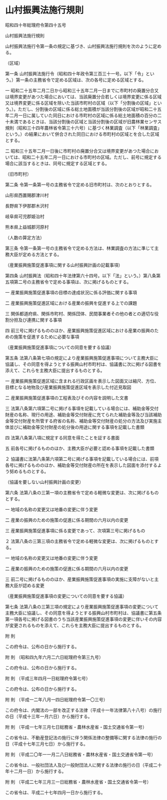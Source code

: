 # 山村振興法施行規則

昭和四十年総理府令第四十五号

山村振興法施行規則

山村振興法施行令第一条の規定に基づき、山村振興法施行規則を次のように定める。

（区域）

第一条 山村振興法施行令（昭和四十年政令第三百三十一号。以下「令」という。）第一条の主務省令で定める区域は、次の各号に定める区域とする。

一 昭和二十五年二月二日から昭和三十五年二月一日までに市町村の廃置分合又は境界変更があつた場合においては、当該廃置分合若しくは境界変更に係る区域又は境界変更に係る区域を除いた当該市町村の区域（以下「分割後の区域」という。）。ただし、分割後の区域に係る総土地面積が当該分割後の区域が昭和二十五年二月一日に属していた同日における市町村の区域に係る総土地面積の百分の二十未満であるときは、当該分割後の区域と当該分割後の区域が旧農林業センサス規則（昭和三十四年農林省令第三十六号）に基づく林業調査（以下「林業調査」という。）の結果において併合された同日における市町村の区域とを合した区域とする。

二 昭和三十五年二月一日後に市町村の廃置分合又は境界変更があつた場合においては、昭和二十五年二月一日における市町村の区域。ただし、前号に規定する場合に該当するときは、同号に規定する区域とする。

（旧市町村）

第二条 令第一条第一号の主務省令で定める旧市町村は、次のとおりとする。

山形県西置賜郡津川村

長野県下伊那郡木沢村

岐阜県可児郡姫治村

熊本県上益城郡河原村

（人数の算定方法）

第三条 令第一条第一号の主務省令で定める方法は、林業調査の方法に準じて主務大臣が定める方法とする。

（産業振興施策促進事項に関する山村振興計画の記載事項）

第四条 山村振興法（昭和四十年法律第六十四号。以下「法」という。）第八条第五項第二号の主務省令で定める事項は、次に掲げるものとする。

一 産業振興施策促進事項の目標の達成状況に係る評価に関する事項

二 産業振興施策促進区域における産業の振興を促進する上での課題

三 関係都道府県、関係市町村、関係団体、民間事業者その他の者との適切な役割分担及び連携に関する事項

四 前三号に掲げるもののほか、産業振興施策促進区域における産業の振興のための施策を促進するために必要な事項

（産業振興施策促進事項についての同意を要する協議）

第五条 法第八条第七項の規定により産業振興施策促進事項について主務大臣に協議し、その同意を得ようとする振興山村市町村は、協議書に次に掲げる図書を添えて、これらを主務大臣に提出するものとする。

一 産業振興施策促進区域に含まれる行政区画を表示した図面又は縮尺、方位、目標となる地物及び産業振興施策促進区域を表示した付近見取図

二 産業振興施策促進事項の工程表及びその内容を説明した文書

三 法第八条第六項第二号に掲げる事項を記載している場合には、補助金等交付財産の名称、現行の用途、補助金等交付財産に充てられた補助金等及び当該補助金等交付財産を所管する府省の名称、補助金等交付財産の処分の方法及び実施主体並びに補助金等交付財産の処分後の用途に関する事項を記載した書類

四 法第八条第八項に規定する同意を得たことを証する書面

五 前各号に掲げるもののほか、主務大臣が必要と認める事項を記載した書類

２ 協議書に法第八条第六項第二号に掲げる事項を記載している場合には、前項各号に掲げるもののほか、補助金等交付財産の所在を表示した図面を添付するよう努めるものとする。

（協議を要しない山村振興計画の変更）

第六条 法第八条の三第一項の主務省令で定める軽微な変更は、次に掲げるものとする。

一 地域の名称の変更又は地番の変更に伴う変更

二 産業の振興のための施策の促進に係る期間の六月以内の変更

三 産業振興施策促進事項に係る変更であって、次項第三号に掲げるもの

２ 法第八条の三第三項の主務省令で定める軽微な変更は、次に掲げるものとする。

一 地域の名称の変更又は地番の変更に伴う変更

二 産業の振興のための施策の促進に係る期間の六月以内の変更

三 前二号に掲げるもののほか、産業振興施策促進事項の実施に支障がないと主務大臣が認める変更

（産業振興施策促進事項の変更についての同意を要する協議）

第七条 法第八条の三第三項の規定により産業振興施策促進事項の変更について主務大臣に協議し、その同意を得ようとする振興山村市町村は、協議書に第五条第一項各号に掲げる図書のうち当該産業振興施策促進事項の変更に伴いその内容が変更されるものを添えて、これらを主務大臣に提出するものとする。

附 則

この府令は、公布の日から施行する。

附 則 （昭和四九年六月二六日総理府令第三九号）

この府令は、公布の日から施行する。

附 則 （平成三年四月一日総理府令第七号）

この府令は、公布の日から施行する。

附 則 （平成一二年八月一四日総理府令第一〇三号）

この府令は、内閣法の一部を改正する法律（平成十一年法律第八十八号）の施行の日（平成十三年一月六日）から施行する。

附 則 （平成一七年三月七日総務省・農林水産省・国土交通省令第一号）

この省令は、不動産登記法の施行に伴う関係法律の整備等に関する法律の施行の日（平成十七年三月七日）から施行する。

附 則 （平成二〇年一一月二八日総務省・農林水産省・国土交通省令第一号）

この省令は、一般社団法人及び一般財団法人に関する法律の施行の日（平成二十年十二月一日）から施行する。

附 則 （平成二七年三月三一日総務省・農林水産省・国土交通省令第一号）

この省令は、平成二十七年四月一日から施行する。
